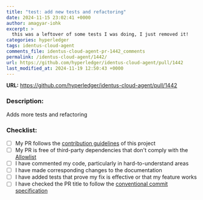 ```yaml
---
title: "test: add new tests and refactoring"
date: 2024-11-15 23:02:41 +0000
author: amagyar-iohk
excerpt: >
  this was a leftover of some tests I was doing, I just removed it!
categories: hyperledger
tags: identus-cloud-agent
comments_file: identus-cloud-agent-pr-1442_comments
permalink: /identus-cloud-agent/1442/
url: https://github.com/hyperledger/identus-cloud-agent/pull/1442
last_modified_at: 2024-11-19 12:50:43 +0000
---
```



**URL:** https://github.com/hyperledger/identus-cloud-agent/pull/1442

### Description: 
Adds more tests and refactoring

### Checklist: 
- [ ] My PR follows the [contribution guidelines](https://github.com/hyperledger/identus-cloud-agent/blob/main/CONTRIBUTING.md) of this project
- [ ] My PR is free of third-party dependencies that don't comply with the [Allowlist](https://toc.hyperledger.org/governing-documents/allowed-third-party-license-policy.html#approved-licenses-for-allowlist)
- [ ] I have commented my code, particularly in hard-to-understand areas
- [ ] I have made corresponding changes to the documentation
- [ ] I have added tests that prove my fix is effective or that my feature works
- [ ] I have checked the PR title to follow the [conventional commit specification](https://www.conventionalcommits.org/en/v1.0.0/)

